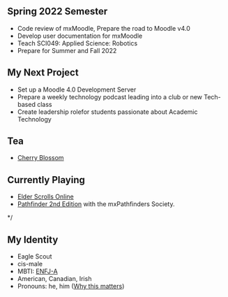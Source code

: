 ## Spring 2022 Semester
- Code review of mxMoodle, Prepare the road to Moodle v4.0
- Develop user documentation for mxMoodle
- Teach SCI049: Applied Science: Robotics
- Prepare for Summer and Fall 2022

## My Next Project
- Set up a Moodle 4.0 Development Server
- Prepare a weekly technology podcast leading into a club or new Tech-based class
- Create leadership rolefor students passionate about Academic Technology

## Tea
- [Cherry Blossom](https://teaforte.com/products/cherry-blossom)

## Currently Playing
- [Elder Scrolls Online](https://www.elderscrollsonline.com/)
- [Pathfinder 2nd Edition](https://paizo.com/) with the mxPathfinders Society.

*/

## My Identity
- Eagle Scout
- cis-male
- MBTI: [ENFJ-A](https://www.16personalities.com/enfj-personality)
- American, Canadian, Irish
- Pronouns: he, him
  \([Why this matters](https://www.mypronouns.org/what-and-why)\)
